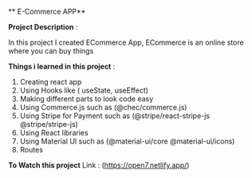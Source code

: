
** E-Commerce APP**


**Project Description** :

In this project I created ECommerce App,
ECommerce is an online store where you can buy things 


**Things i learned in this project** :

1. Creating react app
2. Using Hooks like ( useState, useEffect)
3. Making different parts to look code easy
4. Using Commerce.js such as (@chec/commerce.js)
5. Using Stripe for Payment such as (@stripe/react-stripe-js @stripe/stripe-js)
6. Using React libraries
7. Using Material UI such as (@material-ui/core @material-ui/icons)
8. Routes 

**To Watch this project**
Link : (https://open7.netlify.app/)
